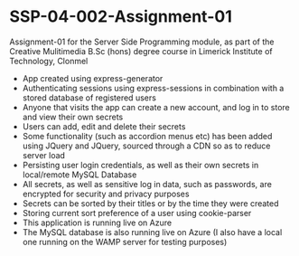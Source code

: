# SSP-04-002-Assignment-01

Assignment-01 for the Server Side Programming module, as part of the Creative Mulitimedia B.Sc (hons) degree course in Limerick Institute of Technology, Clonmel

- App created using express-generator
- Authenticating sessions using express-sessions in combination with a stored database of registered users
- Anyone that visits the app can create a new account, and log in to store and view their own secrets
- Users can add, edit and delete their secrets
- Some functionality (such as accordion menus etc) has been added using JQuery and JQuery, sourced through a CDN so as to reduce server load
- Persisting user login credentials, as well as their own secrets in local/remote MySQL Database
- All secrets, as well as sensitive log in data, such as passwords, are encrypted for security and privacy purposes
- Secrets can be sorted by their titles or by the time they were created
- Storing current sort preference of a user using cookie-parser
- This application is running live on Azure
- The MySQL database is also running live on Azure (I also have a local one running on the WAMP server for testing purposes)